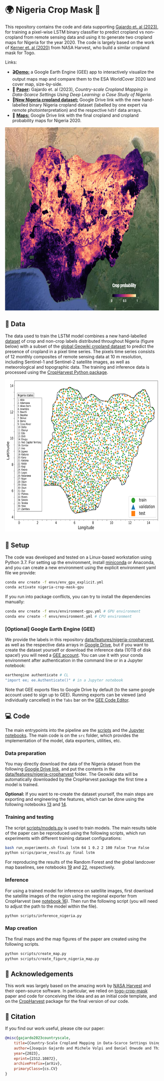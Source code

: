 # :earth_africa: Nigeria Crop Mask :seedling:
This repository contains the code and data supporting [Gajardo et. al (2023)](https://arxiv.org/abs/2312.10872), for training a pixel-wise LSTM binary classifier to predict cropland vs non-cropland from remote sensing data and using it to generate two cropland maps for Nigeria for the year 2020. The code is largely based on the work of [Kerner et. al (2020)](https://arxiv.org/abs/2006.16866) from NASA Harvest, who build a similar cropland mask for Togo.

Links:
- :clapper:**[Demo:](https://joaquingajardocastillo.users.earthengine.app/view/nigeria-cropland-maps)** a Google Earth Engine (GEE) app to interactively visualize the output maps map and compare them to the ESA WorldCover 2020 land cover map, size-by-side.
- :pencil: **[Paper](https://arxiv.org/abs/2312.10872):** Gajardo et. al (2023), *Country-scale Cropland Mapping in Data-Scarce Settings Using Deep Learning: a Case Study of Nigeria.*
- :open_file_folder:**[New Nigeria cropland dataset:](https://drive.google.com/drive/folders/1rJhh-UMknwOH14O-RFWpNfIViveUgE_5?usp=drive_link)** Google Drive link with the new hand-labelled binary Nigeria cropland dataset (labelled by one expert via remote photointerpretation) and the respective `hd5f` data arrays.
- :eyes: **[Maps:](https://drive.google.com/drive/folders/10MO0rJZ66dHLTdHDP-kWi_Da8SpjDjNO?usp=sharing)** Google Drive link with the final cropland and cropland probability maps for Nigeria 2020.

<p align="center">
    <img src="assets/nigeria_cropland_probability_map_image.png" alt="Nigeria map" height="600px"/>
</p>

## :open_file_folder: Data
The data used to train the LSTM model combines a new hand-labelled [dataset]() of crop and non-crop labels distributed throughout Nigeria (figure below) with a subset of the [global Geowiki cropland dataset](https://doi.pangaea.de/10.1594/PANGAEA.873912) to predict the presence of cropland in a pixel time series. The pixels time series consists of 12 monthly composites of remote sensing data at 10 m resolution, including Sentinel-1 and Sentinel-2 satellite images, as well as meteorological and topographic data. The training and inference data is processed using the [CropHarvest Python package](https://github.com/nasaharvest/cropharvest).

<p align="center">
    <img src="assets/nigeria_dataset_splits_new.png" alt="Nigeria map" height="500px"/>
</p>

## :hammer: Setup
The code was developed and tested on a Linux-based workstation using Python 3.7. For setting up the environment, install [miniconda](https://docs.conda.io/projects/miniconda/en/latest/) or Anaconda, and you can create a new environment using the explicit environment yaml file we provide:
```bash
conda env create -f envs/env_gpu_explicit.yml
conda activate nigeria-crop-mask-gpu
```

If you run into package conflicts, you can try to install the dependencies manually:
```bash
conda env create -f envs/environment-gpu.yml # GPU environment
conda env create -f envs/environment.yml # CPU environment
```
### [Optional] Google Earth Engine (GEE)

We provide the labels in this repository [data/features/nigeria-cropharvest](data/features/nigeria-cropharvest/), as well as the respective data arrays in [Google Drive](https://drive.google.com/drive/folders/1rJhh-UMknwOH14O-RFWpNfIViveUgE_5?usp=drive_link), but if you want to create the dataset yourself or download the inference data (10TB of disk space!) you will need a [GEE account](https://code.earthengine.google.com/register). You can use it with your conda environment after authentication in the command line or in a Jupyter notebook:

```bash
earthengine authenticate # CL
"import ee; ee.Authenticate()" # in a Jupyter notebook
```

Note that GEE exports files to Google Drive by default (to the same google account used to sign up to GEE).
Running exports can be viewed (and individually cancelled) in the `Tabs` bar on the [GEE Code Editor](https://code.earthengine.google.com/).

## :computer: Code

The main entrypoints into the pipeline are the [scripts](scripts) and the [Jupyter notebooks](notebooks/). The main code is on the `src` folder, which provides the implementation of the model, data exporters, utilities, etc.

### Data preparation
You may directly download the data of the Nigeria dataset from the following [Google Drive link](https://drive.google.com/drive/folders/1rJhh-UMknwOH14O-RFWpNfIViveUgE_5?usp=drive_link), and put the contents in the [data/features/nigeria-cropharvest](data/features/nigeria-cropharvest/) folder. The Geowiki data will be automatically downloaded by the CropHarvest package the first time a model is trained.

**Optional:** If you want to re-create the dataset yourself, the main steps are exporting and engineering the features, which can be done using the following notebooks [13](notebooks/13_cropharvest_sentinel1.ipynb) and [14](notebooks/14_cropharvest_sentinel1_engineer_nigeria.ipynb).


### Training and testing
The script [scripts/models.py](scripts/models.py) is used to train models. The main results table of the paper can be reproduced using the following scripts, which run experiments with different training dataset configurations:

```bash
bash run_experiments.sh final lstm 64 1 0.2 2 100 False True False
python scrips/parse_results.py final lstm
```
For reproducing the results of the Random Forest and the global landcover map baselines, see notebooks [19](./notebooks/19_cropharvest_sentinel1_reimplementation%20RF_benchmark.ipynb) and [22](./notebooks/22_cropharvest_sentinel1_GEE_landcover_maps_benchmark.ipynb), respectively.


### Inference
For using a trained model for inference on satellite images, first download the satellite images of the region using the regional exporter from CropHarvest (see [notebook 16](notebooks/16_cropharvest_sentinel1_export_region_nigeria.ipynb)). Then run the following script (you will need to adjust the path to the model within the file).

```bash
python scripts/inference_nigeria.py
```
### Map creation
The final maps and the map figures of the paper are created using the following scripts.
```bash
python scripts/create_map.py
python scripts/create_figure_nigeria_map.py
```


## :pray: Acknowledgements
This work was largely based on the amazing work by [NASA Harvest](https://nasaharvest.org/) and their open-source software. In particular, we relied on [togo-crop-mask](https://github.com/nasaharvest/togo-crop-mask) paper and code for conceiving the idea and as an initial code template, and on the [CropHarvest](https://github.com/nasaharvest/cropharvest) package for the final version of our code.

## :bookmark_tabs: Citation

If you find our work useful, please cite our paper:
    
```bibtex
@misc{gajardo2023countryscale,
    title={Country-Scale Cropland Mapping in Data-Scarce Settings Using Deep Learning: A Case Study of Nigeria}, 
    author={Joaquin Gajardo and Michele Volpi and Daniel Onwude and Thijs Defraeye},
    year={2023},
    eprint={2312.10872},
    archivePrefix={arXiv},
    primaryClass={cs.CV}
}
```
